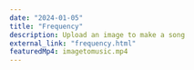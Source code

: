 ```yaml
---
date: "2024-01-05"
title: "Frequency"
description: Upload an image to make a song
external_link: "frequency.html"
featuredMp4: imagetomusic.mp4
---
```


